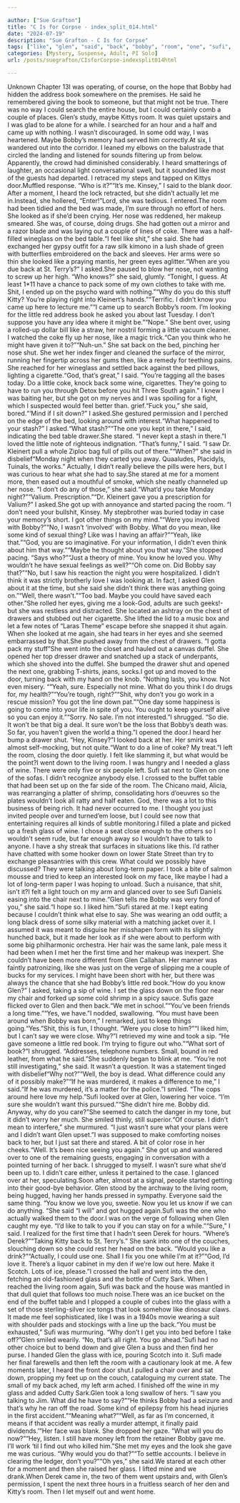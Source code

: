 ```yaml
---

author: ["Sue Grafton"]
title: "C Is for Corpse - index_split_014.html"
date: "2024-07-19"
description: "Sue Grafton - C Is for Corpse"
tags: ["like", "glen", "said", "back", "bobby", "room", "one", "sufi", "could", "got", "glass", "bed", "sure", "know", "think", "little", "wine", "look", "book", "maybe", "kitty", "looked", "nose", "shit", "eye"]
categories: [Mystery, Suspense, Adult, PI Solo]
url: /posts/suegrafton/CIsforCorpse-indexsplit014html

---
```



Unknown
Chapter 13I was operating, of course, on the hope that Bobby had hidden the address book somewhere on the premises. He said he remembered giving the book to someone, but that might not be true. There was no way I could search the entire house, but I could certainly comb a couple of places. Glen’s study, maybe Kittys room. It was quiet upstairs and I was glad to be alone for a while. I searched for an hour and a half and came up with nothing. I wasn’t discouraged. In some odd way, I was heartened. Maybe Bobby’s memory had served him correctly.At six, I wandered out into the corridor. I leaned my elbows on the balustrade that circled the landing and listened for sounds filtering up from below. Apparently, the crowd had diminished considerably. I heard smatterings of laughter, an occasional light conversational swell, but it sounded like most of the guests had departed. I retraced my steps and tapped on Kittys door.Muffled response. “Who is it?”“It’s me. Kinsey,” I said to the blank door. After a moment, I heard the lock retracted, but she didn’t actually let me in.Instead, she hollered, “Enter!”Lord, she was tedious. I entered.The room had been tidied and the bed was made, I’m sure through no effort of hers. She looked as if she’d been crying. Her nose was reddened, her makeup smeared. She was, of course, doing drugs. She had gotten out a mirror and a razor blade and was laying out a couple of lines of coke. There was a half-filled wineglass on the bed table.“I feel like shit,” she said. She had exchanged her gypsy outfit for a raw silk kimono in a lush shade of green with butterflies embroidered on the back and sleeves. Her arms were so thin she looked like a praying mantis, her green eyes aglitter.“When are you due back at St. Terry’s?” I asked.She paused to blow her nose, not wanting to screw up her high. “Who knows?” she said, glumly. “Tonight, I guess. At least 1*11 have a chance to pack some of my own clothes to take with me. Shit, I ended up on the psycho ward with nothing.”“Why do you do this stuff Kitty? You’re playing right into Kleinert’s hands.”“Terrific. I didn’t know you came up here to lecture me.”“I came up to search Bobby’s room. I’m looking for the little red address book he asked you about last Tuesday. I don’t suppose you have any idea where it might be.”“Nope.” She bent over, using a rolled-up dollar bill like a straw, her nostril forming a little vacuum cleaner. I watched the coke fly up her nose, like a magic trick.“Can you think who he might have given it to?”“Nuh-un.” She sat back on the bed, pinching her nose shut. She wet her index finger and cleaned the surface of the mirror, running her fingertip across her gums then, like a remedy for teething pains. She reached for her wineglass and settled back against the bed pillows, lighting a cigarette.“God, that’s great,” I said. “You’re tagging all the bases today. Do a little coke, knock back some wine, cigarettes. They’re going to have to run you through Detox before you hit Three South again.” I knew I was baiting her, but she got on my nerves and I was spoiling for a fight, which I suspected would feel better than. grief.“Fuck you,” she said, bored.“‘Mind if I sit down?” I asked.She gestured permission and I perched on the edge of the bed, looking around with interest.“What happened to your stash?” I asked.“What stash?”“The one you kept in there,” I said, indicating the bed table drawer.She stared. “I never kept a stash in there.”I loved the little note of righteous indignation. “That’s funny,” I said. “I saw Dr. Kleinert pull a whole Ziploc bag full of pills out of there.”“When?” she said in disbelief“Monday night when they carted you away. Quaaludes, Placidyls, Tuinals, the works.” Actually, I didn’t really believe the pills were hers, but I was curious to hear what she had to say.She stared at me for a moment more, then eased out a mouthful of smoke, which she neatly channeled up her nose. “I don’t do any of those,” she said.“What’d you take Monday night?”“Valium. Prescription.”“Dr. Kleinert gave you a prescription for Valium?” I asked.She got up with annoyance and started pacing the room. “I don’t need your bullshit, Kinsey. My stepbrother was buried today in case your memory’s short. I got other things on my mind.”“Were you involved with Bobby?”“No, I wasn’t ‘involved’ with Bobby. What do you mean, like some kind of sexual thing? Like was I having an affair?”“Yeah, like that.”“God, you are so imaginative. For your information, I didn’t even think about him that way.”“Maybe he thought about you that way.”She stopped pacing. “Says who?”“Just a theory of mine. You know he loved you. Why wouldn’t he have sexual feelings as well?”“Oh come on. Did Bobby say that?”“No, but I saw his reaction the night you were hospitalized. I didn’t think it was strictly brotherly love I was looking at. In fact, I asked Glen about it at the time, but she said she didn’t think there was anything going on.”“Well, there wasn’t.”“Too bad. Maybe you could have saved each other.”She rolled her eyes, giving me a look-God, adults are such geeks!-but she was restless and distracted. She located an ashtray on the chest of drawers and stubbed out her cigarette. She lifted the lid to a music box and let a few notes of “Laras Theme” escape before she snapped it shut again. When she looked at me again, she had tears in her eyes and she seemed embarrassed by that.She pushed away from the chest of drawers. “I gotta pack my stuff”She went into the closet and hauled out a canvas duffel. She opened her top dresser drawer and snatched up a stack of underpants, which she shoved into the duffel. She bumped the drawer shut and opened the next one, grabbing T-shirts, jeans, socks.I got up and moved to the door, turning back with my hand on the knob. “Nothing lasts, you know. Not even misery. ““Yeah, sure. Especially not mine. What do you think I do drugs for, my health?”“You’re tough, right?”“Shit, why don’t you go work in a rescue mission? You got the line down pat.”“One day some happiness is going to come into your life in spite of you. You ought to keep yourself alive so you can enjoy it.”“Sorry. No sale. I’m not interested.”I shrugged. “So die. It won’t be that big a deal. It sure won’t be the loss that Bobby’s death was. So far, you haven’t given the world a thing.”I opened the door.I heard her bump a drawer shut. “Hey, Kinsey?”I looked back at her. Her smirk was almost self-mocking, but not quite.“Want to do a line of coke? My treat.”I left the room, closing the door quietly. I felt like slamming it, but what would be the point?I went down to the living room. I was hungry and I needed a glass of wine. There were only five or six people left. Sufi sat next to Glen on one of the sofas. I didn’t recognize anybody else. I crossed to the buffet table that had been set up on the far side of the room. The Chicano maid, Alicia, was rearranging a platter of shrimp, consolidating hors d’oeuvres so the plates wouldn’t look all ratty and half eaten. God, there was a lot to this business of being rich. It had never occurred to me. I thought you just invited people over and turned’em loose, but I could see now that entertaining requires all kinds of subtle monitoring.I filled a plate and picked up a fresh glass of wine. I chose a seat close enough to the others so I wouldn’t seem rude, but far enough away so I wouldn’t have to talk to anyone. I have a shy streak that surfaces in situations like this. I’d rather have chatted with some hooker down on lower State Street than try to exchange pleasantries with this crew. What could we possibly have discussed? They were talking about long-term paper. I took a bite of salmon mousse and tried to keep an interested look on my face, like maybe I had a lot of long-term paper I was hoping to unload. Such a nuisance, that shit, isn’t it?I felt a light touch on my arm and glanced over to see Sufi Daniels easing into the chair next to mine.“Glen tells me Bobby was very fond of you,” she said.“I hope so. I liked him.”Sufi stared at me. I kept eating because I couldn’t think what else to say. She was wearing an odd outfit; a long black dress of some silky material with a matching jacket over it. I assumed it was meant to disguise her misshapen form with its slightly hunched back, but it made her look as if she were about to perform with some big philharmonic orchestra. Her hair was the same lank, pale mess it had been when I met her the first time and her makeup was inexpert. She couldn’t have been more different from Glen Callahan. Her manner was faintly patronizing, like she was just on the verge of slipping me a couple of bucks for my services. I might have been short with her, but there was always the chance that she had Bobby’s little red book.“How do you know Glen?” I asked, taking a sip of wine. I set the glass down on the floor near my chair and forked up some cold shrimp in a spicy sauce. Sufis gaze flicked over to Glen and then back.“We met in school.”“You’ve been friends a long time.”“Yes, we have.”I nodded, swallowing. “You must have been around when Bobby was born,” I remarked, just to keep things going.“Yes.”Shit, this is fun, I thought. “Were you close to him?”“I liked him, but I can’t say we were close. Why?”I retrieved my wine and took a sip. “He gave someone a little red book. I’m trying to figure out who.”“What sort of book?”I shrugged. “Addresses, telephone numbers. Small, bound in red leather, from what he said.”She suddenly began to blink at me. “You’re not still investigating,” she said. It wasn’t a question. It was a statement tinged with disbelief“Why not?”“Well, the boy is dead. What difference could any of it possibly make?”“If he was murdered, it makes a difference to me,” I said.“If he was murdered, it’s a matter for the police.”I smiled. “The cops around here love my help.”Sufi looked over at Glen, lowering her voice. “I’m sure she wouldn’t want this pursued.”“She didn’t hire me. Bobby did. Anyway, why do you care?”She seemed to catch the danger in my tone, but it didn’t worry her much. She smiled thinly, still superior.“Of course. I didn’t mean to interfere,” she murmured. “I just wasn’t sure what your plans were and I didn’t want Glen upset.”I was supposed to make comforting noises back to her, but I just sat there and stared. A bit of color rose in her cheeks.“Well. It’s been nice seeing you again.” She got up and wandered over to one of the remaining guests, engaging in conversation with a pointed turning of her back. I shrugged to myself. I wasn’t sure what she’d been up to. I didn’t care either, unless it pertained to the case. I glanced over at her, speculating.Soon after, almost at a signal, people started getting into their good-bye behavior. Glen stood by the archway to the living room, being hugged, having her hands pressed in sympathy. Everyone said the same thing. “You know we love you, sweetie. Now you let us know if we can do anything. “She said “I will” and got hugged again.Sufi was the one who actually walked them to the door.I was on the verge of following when Glen caught my eye. “I’d like to talk to you if you can stay on for a while.”“Sure,” I said. I realized for the first time that I hadn’t seen Derek for hours. “Where’s Derek?”“Taking Kitty back to St. Terry’s.” She sank into one of the couches, slouching down so she could rest her head on the back. “Would you like a drink?”“Actually, I could use one. Shall I fix you one while I’m at it?”“God, I’d love it. There’s a liquor cabinet in my den if we’re low out here. Make it Scotch. Lots of ice, please.”I crossed the hall and went into the den, fetching an old-fashioned glass and the bottle of Cutty Sark. When I reached the living room again, Sufi was back and the house was mantled in that dull quiet that follows too much noise.There was an ice bucket on the end of the buffet table and I plopped a couple of cubes into the glass with a set of those sterling-silver ice tongs that look somehow like dinosaur claws. It made me feel sophisticated, like I was in a 1940s movie wearing a suit with shoulder pads and stockings with a line up the back.“You must be exhausted,” Sufi was murmuring. “Why don’t I get you into bed before I take off?”Glen smiled wearily. “No, that’s all right. You go ahead.”Sufi had no other choice but to bend down and give Glen a buss and then find her purse. I handed Glen the glass with ice, pouring Scotch into it. Sufi made her final farewells and then left the room with a cautionary look at me. A few moments later, I heard the front door shut.I pulled a chair over and sat down, propping my feet up on the couch, cataloguing my current state. The small of my back ached, my left arm ached. I finished off the wine in my glass and added Cutty Sark.Glen took a long swallow of hers. “I saw you talking to Jim. What did he have to say?”“He thinks Bobby had a seizure and that’s why he ran off the road. Some kind of epilepsy from his head injuries in the first accident.”“Meaning what?”“Well, as far as I’m concerned, it means if that accident was really a murder attempt, it finally paid dividends.’”Her face was blank. She dropped her gaze. “What will you do now?”“Hey, listen. I still have money left from the retainer Bobby gave me. I’ll work ‘til I find out who killed him.”She met my eyes and the look she gave me was curious. “Why would you do that?”“To settle accounts. I believe in clearing the ledger, don’t you?”“Oh yes,” she said.We stared at each other for a moment and then she raised her glass. I lifted mine and we drank.When Derek came in, the two of them went upstairs and, with Glen’s permission, I spent the next three hours in a fruitless search of her den and Kitty’s room. Then I let myself out and went home.
